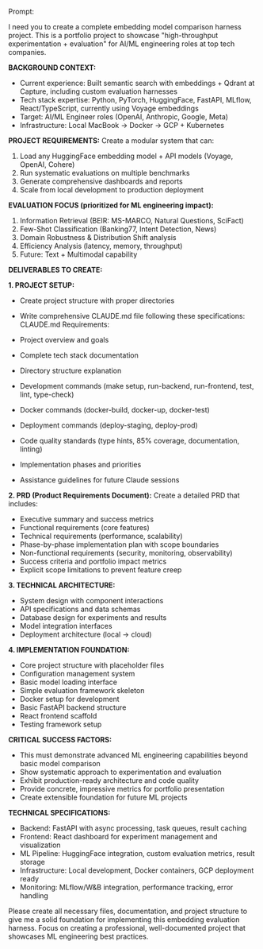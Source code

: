 Prompt:

I need you to create a complete embedding model comparison harness project. This is a portfolio project to showcase "high-throughput experimentation + evaluation" for
  AI/ML engineering roles at top tech companies.

  **BACKGROUND CONTEXT:**
  - Current experience: Built semantic search with embeddings + Qdrant at Capture, including custom evaluation harnesses
  - Tech stack expertise: Python, PyTorch, HuggingFace, FastAPI, MLflow, React/TypeScript, currently using Voyage embeddings
  - Target: AI/ML Engineer roles (OpenAI, Anthropic, Google, Meta)
  - Infrastructure: Local MacBook → Docker → GCP + Kubernetes

  **PROJECT REQUIREMENTS:**
  Create a modular system that can:
  1. Load any HuggingFace embedding model + API models (Voyage, OpenAI, Cohere)
  2. Run systematic evaluations on multiple benchmarks
  3. Generate comprehensive dashboards and reports
  4. Scale from local development to production deployment

  **EVALUATION FOCUS (prioritized for ML engineering impact):**
  1. Information Retrieval (BEIR: MS-MARCO, Natural Questions, SciFact)
  2. Few-Shot Classification (Banking77, Intent Detection, News)
  3. Domain Robustness & Distribution Shift analysis
  4. Efficiency Analysis (latency, memory, throughput)
  5. Future: Text + Multimodal capability

  **DELIVERABLES TO CREATE:**

  **1. PROJECT SETUP:**
  - Create project structure with proper directories
  - Write comprehensive CLAUDE.md file following these specifications:
  CLAUDE.md Requirements:

  - Project overview and goals
  - Complete tech stack documentation
  - Directory structure explanation
  - Development commands (make setup, run-backend, run-frontend, test, lint, type-check)
  - Docker commands (docker-build, docker-up, docker-test)
  - Deployment commands (deploy-staging, deploy-prod)
  - Code quality standards (type hints, 85% coverage, documentation, linting)
  - Implementation phases and priorities
  - Assistance guidelines for future Claude sessions

  **2. PRD (Product Requirements Document):**
  Create a detailed PRD that includes:
  - Executive summary and success metrics
  - Functional requirements (core features)
  - Technical requirements (performance, scalability)
  - Phase-by-phase implementation plan with scope boundaries
  - Non-functional requirements (security, monitoring, observability)
  - Success criteria and portfolio impact metrics
  - Explicit scope limitations to prevent feature creep

  **3. TECHNICAL ARCHITECTURE:**
  - System design with component interactions
  - API specifications and data schemas
  - Database design for experiments and results
  - Model integration interfaces
  - Deployment architecture (local → cloud)

  **4. IMPLEMENTATION FOUNDATION:**
  - Core project structure with placeholder files
  - Configuration management system
  - Basic model loading interface
  - Simple evaluation framework skeleton
  - Docker setup for development
  - Basic FastAPI backend structure
  - React frontend scaffold
  - Testing framework setup

  **CRITICAL SUCCESS FACTORS:**
  - This must demonstrate advanced ML engineering capabilities beyond basic model comparison
  - Show systematic approach to experimentation and evaluation
  - Exhibit production-ready architecture and code quality
  - Provide concrete, impressive metrics for portfolio presentation
  - Create extensible foundation for future ML projects

  **TECHNICAL SPECIFICATIONS:**
  - Backend: FastAPI with async processing, task queues, result caching
  - Frontend: React dashboard for experiment management and visualization
  - ML Pipeline: HuggingFace integration, custom evaluation metrics, result storage
  - Infrastructure: Local development, Docker containers, GCP deployment ready
  - Monitoring: MLflow/W&B integration, performance tracking, error handling

  Please create all necessary files, documentation, and project structure to give me a solid foundation for implementing this embedding evaluation harness. Focus on
  creating a professional, well-documented project that showcases ML engineering best practices.